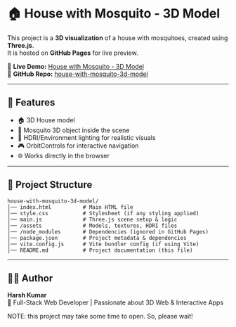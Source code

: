 # 🏠 House with Mosquito - 3D Model

This project is a **3D visualization** of a house with mosquitoes, created using **Three.js**.  
It is hosted on **GitHub Pages** for live preview.

🔗 **Live Demo:** [House with Mosquito - 3D Model](https://harshkumar7687.github.io/house-with-mosquito-3d-model/)  
🔗 **GitHub Repo:** [house-with-mosquito-3d-model](https://github.com/HarshKumar7687/house-with-mosquito-3d-model)

---

## 🚀 Features
- 🏠 3D House model
- 🦟 Mosquito 3D object inside the scene
- 🌌 HDRI/Environment lighting for realistic visuals
- 🎮 OrbitControls for interactive navigation
- 🌐 Works directly in the browser

---

## 📂 Project Structure
```
house-with-mosquito-3d-model/
│── index.html          # Main HTML file
│── style.css           # Stylesheet (if any styling applied)
│── main.js             # Three.js scene setup & logic
│── /assets             # Models, textures, HDRI files
│── /node_modules       # Dependencies (ignored in GitHub Pages)
│── package.json        # Project metadata & dependencies
│── vite.config.js      # Vite bundler config (if using Vite)
│── README.md           # Project documentation (this file)
```

---


## 👨‍💻 Author
**Harsh Kumar**  
📌 Full-Stack Web Developer | Passionate about 3D Web & Interactive Apps


NOTE: this project may take some time to open. So, please wait!

